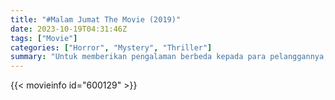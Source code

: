 ```yaml
---
title: "#Malam Jumat The Movie (2019)"
date: 2023-10-19T04:31:46Z
tags: ["Movie"]
categories: ["Horror", "Mystery", "Thriller"]
summary: "Untuk memberikan pengalaman berbeda kepada para pelanggannya, Ewing mencoba sesuatu yang baru dengan menjelajahi taman bermain bernama Wonder Park yang sudah lama ditinggalkan. Bersama timnya, Agan, Oji, Wingky, dan Lulu, mereka menemukan jaket..."
---
```


 <mux-player stream-type="on-demand"
  src="https://kp3d-my.sharepoint.com/personal/ryoo_kp3d_onmicrosoft_com/_layouts/15/download.aspx?share=EVKvTdeR0x1JkpbtQlu_sNEBOfrQFqaWlcVZec0QhIXp9g" prefer-playback="mse" controls>
 
  </mux-player>
  

{{< movieinfo id="600129" >}}

  <script src="https://cdn.jsdelivr.net/npm/@mux/mux-player"></script>
  
   <script type="application/ld+json ">
 {
  "@context": "https://schema.org/",
  "@type": "VideoObject",
  "name": "Malam Jumat The Movie (2019)",
  "contentUrl": "https://stream.mux.com/01v5yavgQP802WtiS56G5WEGvgaoHJa3pRb5003fS6LTMI.m3u8",
  "thumbnailUrl": "https://www.themoviedb.org/t/p/original/qTBAA7gOvKr0EKlh2a0mKYKx3nz.jpg?width=314&fit_mode=preserve&time=25",
  "uploadDate": "2023-10-19T04:31:46Z",
}

</script>